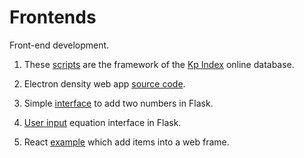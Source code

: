 # Frontends
Front-end development.

1. These [scripts](https://github.com/rilma/Frontends/tree/master/KpJoin) are the framework of the [Kp Index](http://jro.igp.gob.pe/database/kpindex/html/kpjoin.htm) online database.

2. Electron density web app [source code](https://github.com/rilma/Frontends/tree/master/Density).

3. Simple [interface](https://github.com/rilma/Frontends/tree/master/Addition) to add two numbers in Flask.

4. [User input](https://github.com/rilma/Frontends/tree/master/UserEquation) equation interface in Flask.

5. React [example](https://github.com/rilma/Frontends/tree/master/AddItem) which add items into a web frame.
